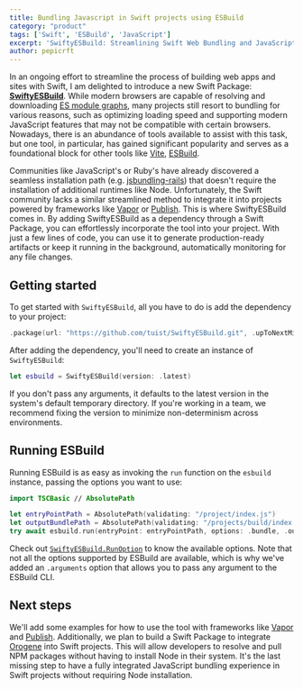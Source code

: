 ```yaml
---
title: Bundling Javascript in Swift projects using ESBuild
category: "product"
tags: ['Swift', 'ESBuild', 'JavaScript']
excerpt: 'SwiftyESBuild: Streamlining Swift Web Bundling and JavaScript Integration for Effortless Development.'
author: pepicrft
---
```


In an ongoing effort to streamline the process of building web apps and sites with Swift, I am delighted to introduce a new Swift Package: [**SwiftyESBuild**](https://github.com/pepicrft/SwiftyESBuild). While modern browsers are capable of resolving and downloading [ES module graphs](https://developer.mozilla.org/en-US/docs/Web/JavaScript/Guide/Modules), many projects still resort to bundling for various reasons, such as optimizing loading speed and supporting modern JavaScript features that may not be compatible with certain browsers. Nowadays, there is an abundance of tools available to assist with this task, but one tool, in particular, has gained significant popularity and serves as a foundational block for other tools like [Vite](https://vitejs.dev), [ESBuild](https://esbuild.github.io).

Communities like JavaScript's or Ruby's have already discovered a seamless installation path (e.g. [jsbundling-rails](https://github.com/rails/jsbundling-rails)) that doesn't require the installation of additional runtimes like Node. Unfortunately, the Swift community lacks a similar streamlined method to integrate it into projects powered by frameworks like [Vapor](https://vapor.codes) or [Publish](https://github.com/JohnSundell/Publish). This is where SwiftyESBuild comes in. By adding SwiftyESBuild as a dependency through a Swift Package, you can effortlessly incorporate the tool into your project. With just a few lines of code, you can use it to generate production-ready artifacts or keep it running in the background, automatically monitoring for any file changes.

## Getting started

To get started with `SwiftyESBuild`, all you have to do is add the dependency to your project:

```swift
.package(url: "https://github.com/tuist/SwiftyESBuild.git", .upToNextMinor(from: "0.1.0"))
```

After adding the dependency, you'll need to create an instance of `SwiftyESBuild`:

```swift
let esbuild = SwiftyESBuild(version: .latest)
```

If you don't pass any arguments, it defaults to the latest version in the system's default temporary directory. If you're working in a team, we recommend fixing the version to minimize non-determinism across environments.

## Running ESBuild

Running ESBuild is as easy as invoking the `run` function on the `esbuild` instance, passing the options you want to use:

```swift
import TSCBasic // AbsolutePath

let entryPointPath = AbsolutePath(validating: "/project/index.js")
let outputBundlePath = AbsolutePath(validating: "/projects/build/index.js")
try await esbuild.run(entryPoint: entryPointPath, options: .bundle, .outfile(outputBundlePath))
```

Check out [`SwiftyESBuild.RunOption`](https://github.com/tuist/SwiftyESBuild/blob/main/Sources/SwiftyESBuild/SwiftyESBuild.swift) to know the available options. Note that not all the options supported by ESBuild are available, which is why we've added an `.arguments` option that allows you to pass any argument to the ESBuild CLI.

## Next steps

We'll add some examples for how to use the tool with frameworks like [Vapor](https://vapor.codes) and [Publish](https://github.com/JohnSundell/Publish). Additionally, we plan to build a Swift Package to integrate [Orogene](https://orogene.dev) into Swift projects. This will allow developers to resolve and pull NPM packages without having to install Node in their system. It's the last missing step to have a fully integrated JavaScript bundling experience in Swift projects without requiring Node installation.
